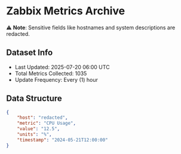 # Zabbix Metrics Archive

⚠️ **Note**: Sensitive fields like hostnames and system descriptions are redacted.

## Dataset Info
- Last Updated: 2025-07-20 06:00 UTC
- Total Metrics Collected: 1035
- Update Frequency: Every (1) hour

## Data Structure
```json
{
    "host": "redacted",
    "metric": "CPU Usage",
    "value": "12.5",
    "units": "%",
    "timestamp": "2024-05-21T12:00:00"
}
```
